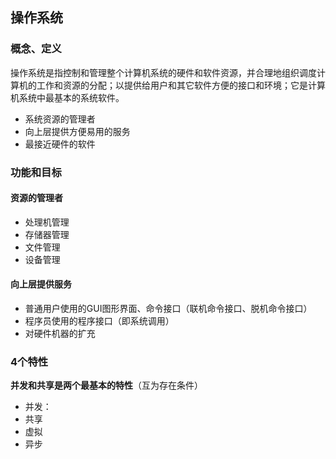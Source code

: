 ## 操作系统

### 概念、定义

操作系统是指控制和管理整个计算机系统的硬件和软件资源，并合理地组织调度计算机的工作和资源的分配；以提供给用户和其它软件方便的接口和环境；它是计算机系统中最基本的系统软件。

- 系统资源的管理者
- 向上层提供方便易用的服务
- 最接近硬件的软件

### 功能和目标

#### 资源的管理者

- 处理机管理
- 存储器管理
- 文件管理
- 设备管理

#### 向上层提供服务

- 普通用户使用的GUI图形界面、命令接口（联机命令接口、脱机命令接口）
- 程序员使用的程序接口（即系统调用）
- 对硬件机器的扩充

### 4个特性

**并发和共享是两个最基本的特性**（互为存在条件）

- 并发：
- 共享
- 虚拟
- 异步